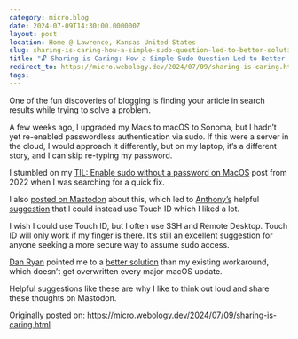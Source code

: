 ```yaml
---
category: micro.blog
date: 2024-07-09T14:30:00.000000Z
layout: post
location: Home @ Lawrence, Kansas United States
slug: sharing-is-caring-how-a-simple-sudo-question-led-to-better-solutions
title: "🔓 Sharing is Caring: How a Simple Sudo Question Led to Better Solutions"
redirect_to: https://micro.webology.dev/2024/07/09/sharing-is-caring.html
tags:
---
```


One of the fun discoveries of blogging is finding your article in search results while trying to solve a problem.

A few weeks ago, I upgraded my Macs to macOS to Sonoma, but I hadn’t yet re-enabled passwordless authentication via sudo. If this were a server in the cloud, I would approach it differently, but on my laptop, it’s a different story, and I can skip re-typing my password.

I stumbled on my [TIL: Enable sudo without a password on MacOS](https://jefftriplett.com/2022/enable-sudo-without-a-password-on-macos/) post from 2022 when I was searching for a quick fix.

I also [posted on Mastodon](https://mastodon.social/@webology/112752248397936405) about this, which led to [Anthony’s](https://mastodon.social/@anthony@indieweb.social/112752290076010862) helpful [suggestion](https://sixcolors.com/post/2023/08/in-macos-sonoma-touch-id-for-sudo-can-survive-updates/) that I could instead use Touch ID which I liked a lot.

I wish I could use Touch ID, but I often use SSH and Remote Desktop. Touch ID will only work if my finger is there. It’s still an excellent suggestion for anyone seeking a more secure way to assume sudo access.

[Dan Ryan](https://mastodon.social/@d@dryan.com/112753300845939084) pointed me to a [better solution](https://apple.stackexchange.com/questions/398656/sudoers-file-resets-with-every-macos-update/398669#398669) than my existing workaround, which doesn’t get overwritten every major macOS update.

Helpful suggestions like these are why I like to think out loud and share these thoughts on Mastodon.

Originally posted on: https://micro.webology.dev/2024/07/09/sharing-is-caring.html

